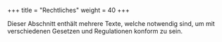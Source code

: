 +++
title = "Rechtliches"
weight = 40
+++

Dieser Abschnitt enthält mehrere Texte, welche notwendig sind, um mit verschiedenen Gesetzen und Regulationen konform zu sein.
